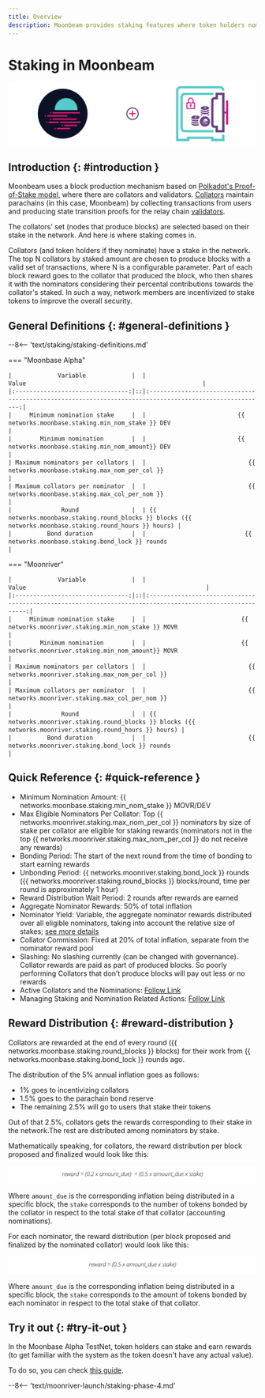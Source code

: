 ```yaml
---
title: Overview
description: Moonbeam provides staking features where token holders nominate collators with their tokens and earn rewards
---
```


# Staking in Moonbeam

![Staking Moonbeam Banner](/images/staking/staking-overview-banner.png)

## Introduction {: #introduction } 

Moonbeam uses a block production mechanism based on [Polkadot's Proof-of-Stake model](https://wiki.polkadot.network/docs/learn-consensus), where there are collators and validators. [Collators](https://wiki.polkadot.network/docs/learn-collator) maintain parachains (in this case, Moonbeam) by collecting transactions from users and producing state transition proofs for the relay chain [validators](https://wiki.polkadot.network/docs/learn-validator).

The collators' set (nodes that produce blocks) are selected based on their stake in the network. And here is where staking comes in.

Collators (and token holders if they nominate) have a stake in the network. The top N collators by staked amount are chosen to produce blocks with a valid set of transactions, where N is a configurable parameter. Part of each block reward goes to the collator that produced the block, who then shares it with the nominators considering their percental contributions towards the collator's staked. In such a way, network members are incentivized to stake tokens to improve the overall security.

## General Definitions {: #general-definitions } 

--8<-- 'text/staking/staking-definitions.md'

=== "Moonbase Alpha"

    |             Variable             |  |                                                  Value                                                  |
    |:--------------------------------:|::|:-------------------------------------------------------------------------------------------------------:|
    |     Minimum nomination stake     |  |                          {{ networks.moonbase.staking.min_nom_stake }} DEV                              |
    |        Minimum nomination        |  |                          {{ networks.moonbase.staking.min_nom_amount}} DEV                              |
    | Maximum nominators per collators |  |                             {{ networks.moonbase.staking.max_nom_per_col }}                             |
    | Maximum collators per nominator  |  |                             {{ networks.moonbase.staking.max_col_per_nom }}                             |
    |              Round               |  | {{ networks.moonbase.staking.round_blocks }} blocks ({{ networks.moonbase.staking.round_hours }} hours) |
    |          Bond duration           |  |                            {{ networks.moonbase.staking.bond_lock }} rounds                             |

=== "Moonriver"

    |             Variable             |  |                                                   Value                                                   |
    |:--------------------------------:|::|:---------------------------------------------------------------------------------------------------------:|
    |     Minimum nomination stake     |  |                           {{ networks.moonriver.staking.min_nom_stake }} MOVR                             |
    |        Minimum nomination        |  |                           {{ networks.moonriver.staking.min_nom_amount}} MOVR                             |
    | Maximum nominators per collators |  |                             {{ networks.moonriver.staking.max_nom_per_col }}                              |
    | Maximum collators per nominator  |  |                             {{ networks.moonriver.staking.max_col_per_nom }}                              |
    |              Round               |  | {{ networks.moonriver.staking.round_blocks }} blocks ({{ networks.moonriver.staking.round_hours }} hours) |
    |          Bond duration           |  |                             {{ networks.moonriver.staking.bond_lock }} rounds                             |


## Quick Reference {: #quick-reference }

* Minimum Nomination Amount: {{ networks.moonbase.staking.min_nom_stake }} MOVR/DEV
* Max Eligible Nominators Per Collator: Top {{ networks.moonriver.staking.max_nom_per_col }} nominators by size of stake per collator are eligible for staking rewards (nominators not in the top {{ networks.moonriver.staking.max_nom_per_col }} do not receive any rewards)
* Bonding Period: The start of the next round from the time of bonding to start earning rewards
* Unbonding Period: {{ networks.moonriver.staking.bond_lock }} rounds ({{ networks.moonriver.staking.round_blocks }} blocks/round, time per round is approximately 1 hour)
* Reward Distribution Wait Period: 2 rounds after rewards are earned
* Aggregate Nominator Rewards: 50% of total inflation
* Nominator Yield: Variable, the aggregate nominator rewards distributed over all eligible nominators, taking into account the relative size of stakes; [see more details](/staking/overview/#reward-distribution)
* Collator Commission: Fixed at 20% of total inflation, separate from the nominator reward pool
* Slashing: No slashing currently (can be changed with governance). Collator rewards are paid as part of produced blocks.  So poorly performing Collators that don’t produce blocks will pay out less or no rewards
* Active Collators and the Nominations: [Follow Link](https://moonriver.subscan.io/validator)
* Managing Staking and Nomination Related Actions: [Follow Link](https://apps.moonbeam.network/moonriver)

## Reward Distribution {: #reward-distribution } 

Collators are rewarded at the end of every round ({{ networks.moonbase.staking.round_blocks }} blocks) for their work from {{ networks.moonbase.staking.bond_lock }} rounds ago.

The distribution of the 5% annual inflation goes as follows:

 - 1% goes to incentivizing collators
 - 1.5% goes to the parachain bond reserve
 - The remaining 2.5% will go to users that stake their tokens

Out of that 2.5%, collators gets the rewards corresponding to their stake in the network.The rest are distributed among nominators by stake.

Mathematically speaking, for collators, the reward distribution per block proposed and finalized would look like this:

![Staking Collator Reward](/images/staking/staking-overview-1.png)

Where `amount_due` is the corresponding inflation being distributed in a specific block, the `stake` corresponds to the number of tokens bonded by the collator in respect to the total stake of that collator (accounting nominations).

For each nominator, the reward distribution (per block proposed and finalized by the nominated collator) would look like this:

![Staking Nominator Reward](/images/staking/staking-overview-2.png)

Where `amount_due` is the corresponding inflation being distributed in a specific block, the `stake` corresponds to the amount of tokens bonded by each nominator in respect to the total stake of that collator.

## Try it out {: #try-it-out } 

In the Moonbase Alpha TestNet, token holders can stake and earn rewards (to get familiar with the system as the token doesn't have any actual value).

To do so, you can check [this guide](/staking/stake/).

--8<-- 'text/moonriver-launch/staking-phase-4.md'
